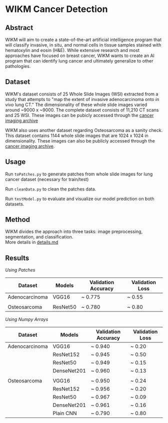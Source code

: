 # WIKM Cancer Detection

## Abstract

WIKM will aim to create a state-of-the-art artificial intelligence program that will classify invasive, in situ, and normal cells in tissue samples stained with 
hematoxylin and eosin (H&E). While extensive research and most approaches have focused on breast cancer, WIKM wants to create an AI program that can identify lung 
cancer and ultimately generalize to other pathologies.

## Dataset

WIKM's dataset consists of 25 Whole Slide Images (WSI) extracted from a study that attempts to "map the extent of invasive adenocarcinoma onto *in vivo* lung CT." 
The dimensionality of these whole slide images varied around ~9000 x ~9000. The complete dataset consists of 11,210 CT scans and 25 WSI. These images can be pubicly 
accessed through the [cancer imaging archive](https://wiki.cancerimagingarchive.net/display/Public/Lung+Fused-CT-Pathology#398787026b5d1a16191d45879f13f76e29aa18e1)

WIKM also uses another dataset regarding Osteosarcoma as a sanity check. This dataset contains 1144 whole slide images that are 1024 x 1024 in dimensionality. These 
images can also be publicly accessed through the [cancer imaging archive](https://wiki.cancerimagingarchive.net/pages/viewpage.action?pageId=52756935).  

## Usage

Run `toPatches.py` to generate patches from whole slide images for lung cancer dataset (necessary for train/test)

Run `cleanData.py` to clean the patches data. 

Run `testModel.py` to evaluate and visualize our model prediction on both datasets. 


## Method

WIKM divides the approach into three tasks: image preprocessing, segmentation, and classification.   
More details in [details.md](details.md)


## Results 


*Using Patches*



| Dataset        | Models        | Validation Accuracy  | Validation Loss | 
| -------------- | ------------- | -------------------- | --------------- |
| Adenocarcinoma | VGG16         |       ~ 0.775        |     ~ 0.55      |
|                |               |                      |                 |
| Osteosarcoma   | ResNet50      |       ~ 0.780        |     ~ 0.80      |



*Using Numpy Arrays*



| Dataset        | Models        | Validation Accuracy  | Validation Loss | 
| -------------- | ------------- | -------------------- | --------------- |
| Adenocarcinoma | VGG16         |       ~ 0.940        |     ~ 0.20      |
|                | ResNet152     |       ~ 0.945        |     ~ 0.50      |
|                | ResNet50      |       ~ 0.949        |     ~ 0.15      |
|                | DenseNet201   |       ~ 0.960        |     ~ 0.13      |
|                |               |                      |                 |
| Osteosarcoma   | VGG16         |       ~ 0.950        |     ~ 0.24      |
|                | ResNet152     |       ~ 0.956        |     ~ 0.20      |
|                | ResNet50      |       ~ 0.967        |     ~ 0.09      |
|                | DenseNet201   |       ~ 0.961        |     ~ 0.16      |
|                | Plain CNN     |       ~ 0.790        |     ~ 0.80      |










